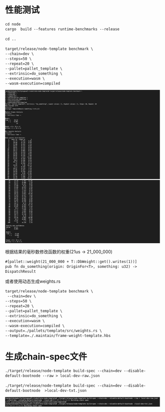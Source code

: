 # 性能测试

```
cd node
cargo  build --features runtime-benchmarks --release

cd ..

target/release/node-template benchmark \
--chain=dev \
--steps=50 \
--repeat=20 \
--pallet=pallet_template \
--extrinsic=do_something \
--execution=wasm \
--wasm-execution=compiled
```
![](./t1.png)
![](./t2.png)

根据结果的毫秒数修改函数的权重(21us -> 21_000_000)
```
#[pallet::weight(21_000_000 + T::DbWeight::get().writes(1))]
pub fn do_something(origin: OriginFor<T>, something: u32) -> DispatchResult 
```


或者使用动态生成weights.rs
```
target/release/node-template benchmark \
 --chain=dev \
--steps=50 \
--repeat=20 \
--pallet=pallet_template \
--extrinsic=do_something \
--execution=wasm \
--wasm-execution=compiled \
--output=./pallets/template/src/weights.rs \
--template=./.maintain/frame-weight-template.hbs

```
# 生成chain-spec文件

```
./target/release/node-template build-spec --chain=dev --disable-default-bootnode --raw > local-dev-raw.json

./target/release/node-template build-spec --chain=dev --disable-default-bootnode  >local-dev-txt.json

```
![](./t3.png)